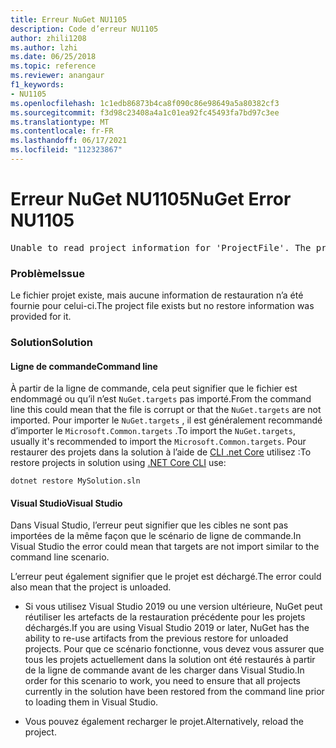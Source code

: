 ```yaml
---
title: Erreur NuGet NU1105
description: Code d’erreur NU1105
author: zhili1208
ms.author: lzhi
ms.date: 06/25/2018
ms.topic: reference
ms.reviewer: anangaur
f1_keywords:
- NU1105
ms.openlocfilehash: 1c1edb86873b4ca8f090c86e98649a5a80382cf3
ms.sourcegitcommit: f3d98c23408a4a1c01ea92fc45493fa7bd97c3ee
ms.translationtype: MT
ms.contentlocale: fr-FR
ms.lasthandoff: 06/17/2021
ms.locfileid: "112323867"
---
```

# <a name="nuget-error-nu1105"></a><span data-ttu-id="101df-103">Erreur NuGet NU1105</span><span class="sxs-lookup"><span data-stu-id="101df-103">NuGet Error NU1105</span></span>

<pre>Unable to read project information for 'ProjectFile'. The project file may be invalid or missing targets required for restore.</pre>

### <a name="issue"></a><span data-ttu-id="101df-104">Problème</span><span class="sxs-lookup"><span data-stu-id="101df-104">Issue</span></span>
<span data-ttu-id="101df-105">Le fichier projet existe, mais aucune information de restauration n’a été fournie pour celui-ci.</span><span class="sxs-lookup"><span data-stu-id="101df-105">The project file exists but no restore information was provided for it.</span></span>

### <a name="solution"></a><span data-ttu-id="101df-106">Solution</span><span class="sxs-lookup"><span data-stu-id="101df-106">Solution</span></span>

#### <a name="command-line"></a><span data-ttu-id="101df-107">Ligne de commande</span><span class="sxs-lookup"><span data-stu-id="101df-107">Command line</span></span>

<span data-ttu-id="101df-108">À partir de la ligne de commande, cela peut signifier que le fichier est endommagé ou qu’il n’est `NuGet.targets` pas importé.</span><span class="sxs-lookup"><span data-stu-id="101df-108">From the command line this could mean that the file is corrupt or that the `NuGet.targets` are not imported.</span></span>
<span data-ttu-id="101df-109">Pour importer le `NuGet.targets` , il est généralement recommandé d’importer le `Microsoft.Common.targets` .</span><span class="sxs-lookup"><span data-stu-id="101df-109">To import the `NuGet.targets`, usually it's recommended to import the `Microsoft.Common.targets`.</span></span>
<span data-ttu-id="101df-110">Pour restaurer des projets dans la solution à l’aide de [CLI .net Core](../../consume-packages/install-use-packages-dotnet-cli.md) utilisez :</span><span class="sxs-lookup"><span data-stu-id="101df-110">To restore projects in solution using [.NET Core CLI](../../consume-packages/install-use-packages-dotnet-cli.md) use:</span></span>
```dotnetcli
dotnet restore MySolution.sln
```
#### <a name="visual-studio"></a><span data-ttu-id="101df-111">Visual Studio</span><span class="sxs-lookup"><span data-stu-id="101df-111">Visual Studio</span></span>

<span data-ttu-id="101df-112">Dans Visual Studio, l’erreur peut signifier que les cibles ne sont pas importées de la même façon que le scénario de ligne de commande.</span><span class="sxs-lookup"><span data-stu-id="101df-112">In Visual Studio the error could mean that targets are not import similar to the command line scenario.</span></span>

<span data-ttu-id="101df-113">L’erreur peut également signifier que le projet est déchargé.</span><span class="sxs-lookup"><span data-stu-id="101df-113">The error could also mean that the project is unloaded.</span></span>

* <span data-ttu-id="101df-114">Si vous utilisez Visual Studio 2019 ou une version ultérieure, NuGet peut réutiliser les artefacts de la restauration précédente pour les projets déchargés.</span><span class="sxs-lookup"><span data-stu-id="101df-114">If you are using Visual Studio 2019 or later, NuGet has the ability to re-use artifacts from the previous restore for unloaded projects.</span></span> <span data-ttu-id="101df-115">Pour que ce scénario fonctionne, vous devez vous assurer que tous les projets actuellement dans la solution ont été restaurés à partir de la ligne de commande avant de les charger dans Visual Studio.</span><span class="sxs-lookup"><span data-stu-id="101df-115">In order for this scenario to work, you need to ensure that all projects currently in the solution have been restored from the command line prior to loading them in Visual Studio.</span></span>

* <span data-ttu-id="101df-116">Vous pouvez également recharger le projet.</span><span class="sxs-lookup"><span data-stu-id="101df-116">Alternatively, reload the project.</span></span>
